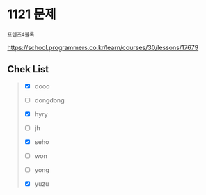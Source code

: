 # 1121 문제

```
프렌즈4블록
```

https://school.programmers.co.kr/learn/courses/30/lessons/17679

## Chek List

> - [x] dooo
> 
> - [ ] dongdong
> 
> - [x] hyry
> 
> - [ ] jh
> 
> - [x] seho
> 
> - [ ] won
> 
> - [ ] yong
> 
> - [x] yuzu
